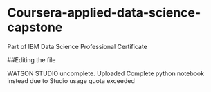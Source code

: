# Coursera-applied-data-science-capstone
Part of IBM Data Science Professional Certificate

##Editing the file

WATSON STUDIO uncomplete. 
Uploaded Complete python notebook instead due to Studio usage quota exceeded
